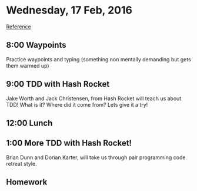 Wednesday, 17 Feb, 2016
=======================

[Reference](https://github.com/CodePlatoon/curriculum#week-3)

8:00 Waypoints
--------------

Practice waypoints and typing
(something non mentally demanding
but gets them warmed up)

9:00 TDD with Hash Rocket
-------------------------

Jake Worth and Jack Christensen, from Hash Rocket will teach us about TDD!
What is it? Where did it come from? Lets give it a try!

12:00 Lunch
-----------

1:00 More TDD with Hash Rocket!
-------------------------------

Brian Dunn and Dorian Karter, will take us through pair programming code retreat style.

Homework
--------
